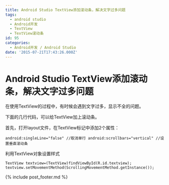 ```yaml
---
title: Android Studio TextView添加滚动条，解决文字过多问题
tags:
  - android studio
  - Android开发
  - TextView
  - TextView滚动条
id: 95
categories:
  - Android开发 / Android Studio
date: '2015-07-21T17:43:26.000Z'
---
```


# Android Studio TextView添加滚动条，解决文字过多问题

在使用TextView的过程中，有时候会遇到文字过多，显示不全的问题。

下面的几行代码，可以给TextView加上滚动条。

首先，打开layout文件，在TextView标记中添加2个属性：

```
android:singleLine="false" //取消单行 android:scrollbars="vertical" //设置垂直滚动条
```

利用TextView对象设置样式

```
TextView textview=(TextView)findViewById(R.id.textview); textview.setMovementMethod(ScrollingMovementMethod.getInstance());
```



{% include post_footer.md %}